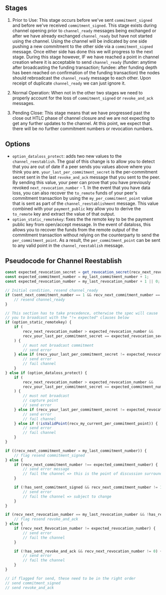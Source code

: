 ## Stages

1.  Prior to Use: This stage occurs before we've sent `commitment_signed` and before we've received `commitment_signed`. This stage exists during channel opening prior to `channel_ready` messages being exchanged or after we have already exchanged `channel_ready` but have not started using the channel. Using the channel will be indicated by one side pushing a new commitment to the other side via a `commitment_signed` message. Once either side has done this we will progress to the next stage. During this stage however, IF we have reached a point in channel creation where it is acceptable to send `channel_ready` (funder: anytime after broadcasting the funding transaction; fundee: after funding depth has been reached on confirmation of the funding transaction) the nodes should rebroadcast the `channel_ready` message to each other. Upon receipt of duplicate `channel_ready` we can just ignore it.

2.  Normal Operation: When not in the other two stages we need to properly account for the loss of `commitment_signed` or `revoke_and_ack` messages.

3.  Pending Close: This stage means that we have progressed past the close out HTLC phase of channel closure and we are not expecting to get any further updates to the channel. At this point, we expect that there will be no further commitment numbers or revocation numbers.

## Options

-   `option_dataloss_protect`: adds two new values to the `channel_reestablish`. The goal of this change is to allow you to detect that you are out of date if a peer sends you values above where you think you are. `your_last_per_commitment_secret` is the per-commitment secret sent in the last `revoke_and_ack` message that you sent to the peer. By sending this value, your peer can prove that you have previously revoked `next_revocation_number` - 1. In the event that you have data loss, you can also recover the `to_remote` funds of your peer's commitment transaction by using the `my_per_commitment_point` value that is sent as part of the `channel_reestablishment` message. This value combined with your `payment_public` key allow you to derive the `to_remote` key and extract the value of that output.
-   `option_static_remotekey`: fixes the the remote key to be the payment public key from open/accept message. In the event of dataloss, this allows you to recover the funds from the remote output of the commitment transaction without relying on the counterparty to send the `per_commitment_point`. As a result, the `per_commitment_point` can be sent to any valid point in the `channel_reestablish` message.

## Pseudocode for Channel Reestablish

```typescript
const expected_revocation_secret = get_revocation_secret(recv_next_revocation_number - 1);
const expected_commitment_number = my_last_commitment_number + 1;
const expected_revocation_number = my_last_revocation_number + 1 || 0;

// Initial condition, resend channel_ready
if (sent_next_commitment_number == 1 && recv_next_commitment_number == 1) {
    // resend channel_ready
}

// This section has to take precedence, otherwise the spec will cause
// you to broadcast with the "!= expected" clauses below
if (option_static_remotekey) {
    if (
        recv_next_revocation_number > expected_revocation_number &&
        recv_your_last_per_commitment_secret == expected_revocation_secret
    ) {
        // must not broadcast commitment
        // send error
    } else if (recv_your_last_per_commitment_secret != expected_revocation_secret) {
        // send error
        // fail channel
    }
} else if (option_dataloss_protect) {
    if (
        recv_next_revocation_number > expected_revocation_number &&
        recv_your_last_per_commitment_secret == expected_commitment_number
    ) {
        // must not broadcast
        // capture point
        // send error
    } else if (recv_your_last_per_commitment_secret != expected_revocation_secret) {
        // send error
        // fail channel
    } else if (!isValidPoint(recv_my_current_per_commitment_point)) {
        // send error
        // fail channel
    }
}

if ((recv_next_commitment_number = my_last_commitment_number)) {
    // flag resend commitment_signed
} else {
    if (recv_next_commitment_number !== expected_commitment_number) {
        // send error message
        // fail the channel => this is the point of discussion surrounding waiting for a peer to send an error message
    }

    if (!has_sent_commitment_signed && recv_next_commitment_number != 1) {
        // send error
        // fail the channel => subject to change
    }
}

if (recv_next_revocation_number == my_last_revocation_number && !has_recv_closing_signed) {
    // flag resend revoke_and_ack
} else {
    if (recv_next_Revocation_number != expected_revocation_number) {
        // send error
        // fail the channel
    }

    if (!has_sent_revoke_and_ack && recv_next_revocation_number != 0) {
        // send error
        // fail the channel
    }
}

// if flagged for send, these need to be in the right order
// send commitment_signed
// send revoke_and_ack
```
